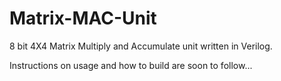 # Matrix-MAC-Unit

8 bit 4X4 Matrix Multiply and Accumulate unit written in Verilog.

Instructions on usage and how to build are soon to follow...
